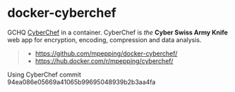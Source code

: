 # docker-cyberchef

GCHQ [CyberChef](https://github.com/gchq/CyberChef/) in a container. CyberChef is *the* **Cyber Swiss Army Knife** web app for encryption, encoding, compression and data analysis.


> * <https://github.com/mpepping/docker-cyberchef/>
> * <https://hub.docker.com/r/mpepping/cyberchef/>


Using CyberChef commit 94ea086e05669a41065b99695048939b2b3aa4fa
